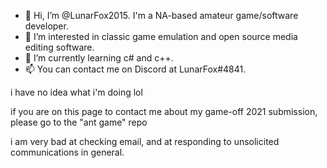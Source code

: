 - 👋 Hi, I’m @LunarFox2015. I'm a NA-based amateur game/software developer.
- 👀 I’m interested in classic game emulation and open source media editing software.
- 🌱 I’m currently learning c# and c++.
- 📫 You can contact me on Discord at LunarFox#4841.

i have no idea what i'm doing lol

if you are on this page to contact me about my game-off 2021 submission, please go to the "ant game" repo

i am very bad at checking email, and at responding to unsolicited communications in general.
